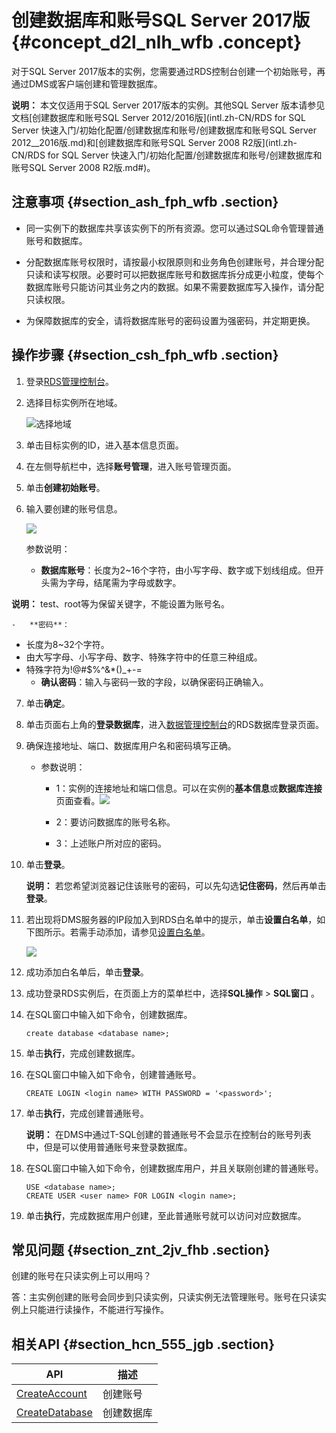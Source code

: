 # 创建数据库和账号SQL Server 2017版 {#concept_d2l_nlh_wfb .concept}

对于SQL Server 2017版本的实例，您需要通过RDS控制台创建一个初始账号，再通过DMS或客户端创建和管理数据库。

**说明：** 本文仅适用于SQL Server 2017版本的实例。其他SQL Server 版本请参见文档[创建数据库和账号SQL Server 2012/2016版](intl.zh-CN/RDS for SQL Server 快速入门/初始化配置/创建数据库和账号/创建数据库和账号SQL Server 2012__2016版.md)和[创建数据库和账号SQL Server 2008 R2版](intl.zh-CN/RDS for SQL Server 快速入门/初始化配置/创建数据库和账号/创建数据库和账号SQL Server 2008 R2版.md#)。

## 注意事项 {#section_ash_fph_wfb .section}

-   同一实例下的数据库共享该实例下的所有资源。您可以通过SQL命令管理普通账号和数据库。

-   分配数据库账号权限时，请按最小权限原则和业务角色创建账号，并合理分配只读和读写权限。必要时可以把数据库账号和数据库拆分成更小粒度，使每个数据库账号只能访问其业务之内的数据。如果不需要数据库写入操作，请分配只读权限。

-   为保障数据库的安全，请将数据库账号的密码设置为强密码，并定期更换。


## 操作步骤 {#section_csh_fph_wfb .section}

1.  登录[RDS管理控制台](https://rds.console.aliyun.com/)。
2.  选择目标实例所在地域。

    ![选择地域](http://static-aliyun-doc.oss-cn-hangzhou.aliyuncs.com/assets/img/7814/156109880836543_zh-CN.png)

3.  单击目标实例的ID，进入基本信息页面。
4.  在左侧导航栏中，选择**账号管理**，进入账号管理页面。
5.  单击**创建初始账号**。
6.  输入要创建的账号信息。

    ![](http://static-aliyun-doc.oss-cn-hangzhou.aliyuncs.com/assets/img/64588/156109880832576_zh-CN.png)

    参数说明：

    -   **数据库账号**：长度为2~16个字符，由小写字母、数字或下划线组成。但开头需为字母，结尾需为字母或数字。

**说明：** test、root等为保留关键字，不能设置为账号名。

    -   **密码**：

-   长度为8~32个字符。
-   由大写字母、小写字母、数字、特殊字符中的任意三种组成。
-   特殊字符为!@\#$%^&\*\(\)\_+-=
    -   **确认密码**：输入与密码一致的字段，以确保密码正确输入。

7.  单击**确定**。
8.  单击页面右上角的**登录数据库**，进入[数据管理控制台](https://dms-intl.console.aliyun.com/#/dms/rsList)的RDS数据库登录页面。
9.  确保连接地址、端口、数据库用户名和密码填写正确。
    -   参数说明：

        -   1：实例的连接地址和端口信息。可以在实例的**基本信息**或**数据库连接**页面查看。![](http://static-aliyun-doc.oss-cn-hangzhou.aliyuncs.com/assets/img/64588/156109880832577_zh-CN.png)

        -   2：要访问数据库的账号名称。

        -   3：上述账户所对应的密码。

10. 单击**登录**。

    **说明：** 若您希望浏览器记住该账号的密码，可以先勾选**记住密码**，然后再单击**登录**。

11. 若出现将DMS服务器的IP段加入到RDS白名单中的提示，单击**设置白名单**，如下图所示。若需手动添加，请参见[设置白名单](../intl.zh-CN/用户指南/数据安全性/设置白名单.md#)。

    ![](http://static-aliyun-doc.oss-cn-hangzhou.aliyuncs.com/assets/img/7839/15610988092774_zh-CN.png)

12. 成功添加白名单后，单击**登录**。
13. 成功登录RDS实例后，在页面上方的菜单栏中，选择**SQL操作** \> **SQL窗口** 。
14. 在SQL窗口中输入如下命令，创建数据库。

    ``` {#codeblock_nfh_r3x_j6d}
    create database <database name>;
    ```

15. 单击**执行**，完成创建数据库。
16. 在SQL窗口中输入如下命令，创建普通账号。

    ``` {#codeblock_xst_2vh_233}
    CREATE LOGIN <login name> WITH PASSWORD = '<password>';
    ```

17. 单击**执行**，完成创建普通账号。

    **说明：** 在DMS中通过T-SQL创建的普通账号不会显示在控制台的账号列表中，但是可以使用普通账号来登录数据库。

18. 在SQL窗口中输入如下命令，创建数据库用户，并且关联刚创建的普通账号。

    ``` {#codeblock_cwu_n1f_ntj}
    USE <database name>;
    CREATE USER <user name> FOR LOGIN <login name>;
    ```

19. 单击**执行**，完成数据库用户创建，至此普通账号就可以访问对应数据库。

## 常见问题 {#section_znt_2jv_fhb .section}

创建的账号在只读实例上可以用吗？

答：主实例创建的账号会同步到只读实例，只读实例无法管理账号。账号在只读实例上只能进行读操作，不能进行写操作。

## 相关API {#section_hcn_555_jgb .section}

|API|描述|
|---|--|
|[CreateAccount](../intl.zh-CN/API参考/账号管理/CreateAccount.md#)|创建账号|
|[CreateDatabase](../intl.zh-CN/API参考/数据库管理/CreateDatabase.md#)|创建数据库|

